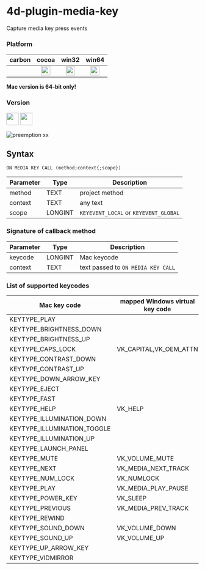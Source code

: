 # 4d-plugin-media-key
Capture media key press events

### Platform

| carbon | cocoa | win32 | win64 |
|:------:|:-----:|:---------:|:---------:|
||<img src="https://cloud.githubusercontent.com/assets/1725068/22371562/1b091f0a-e4db-11e6-8458-8653954a7cce.png" width="24" height="24" />|<img src="https://cloud.githubusercontent.com/assets/1725068/22371562/1b091f0a-e4db-11e6-8458-8653954a7cce.png" width="24" height="24" />|<img src="https://cloud.githubusercontent.com/assets/1725068/22371562/1b091f0a-e4db-11e6-8458-8653954a7cce.png" width="24" height="24" />|

__Mac version is 64-bit only!__ 

### Version

<img src="https://cloud.githubusercontent.com/assets/1725068/18940648/2192ddba-8645-11e6-864d-6d5692d55717.png" width="32" height="32" /> <img src="https://user-images.githubusercontent.com/1725068/41266195-ddf767b2-6e30-11e8-9d6b-2adf6a9f57a5.png" width="32" height="32" />

![preemption xx](https://user-images.githubusercontent.com/1725068/41327179-4e839948-6efd-11e8-982b-a670d511e04f.png)

## Syntax

```
ON MEDIA KEY CALL (method;context{;scope})
```

Parameter|Type|Description
------------|------------|----
method|TEXT|project method
context|TEXT|any text
scope|LONGINT|``KEYEVENT_LOCAL`` or ``KEYEVENT_GLOBAL``

### Signature of callback method

Parameter|Type|Description
------------|------------|----
keycode|LONGINT|Mac keycode 
context|TEXT|text passed to ``ON MEDIA KEY CALL``

### List of supported keycodes

Mac key code|mapped Windows virtual key code
------------|------------
KEYTYPE_PLAY|
KEYTYPE_BRIGHTNESS_DOWN|
KEYTYPE_BRIGHTNESS_UP|
KEYTYPE_CAPS_LOCK|VK_CAPITAL,VK_OEM_ATTN
KEYTYPE_CONTRAST_DOWN|
KEYTYPE_CONTRAST_UP|
KEYTYPE_DOWN_ARROW_KEY|
KEYTYPE_EJECT|
KEYTYPE_FAST|
KEYTYPE_HELP|VK_HELP
KEYTYPE_ILLUMINATION_DOWN|
KEYTYPE_ILLUMINATION_TOGGLE|
KEYTYPE_ILLUMINATION_UP|
KEYTYPE_LAUNCH_PANEL|
KEYTYPE_MUTE|VK_VOLUME_MUTE
KEYTYPE_NEXT|VK_MEDIA_NEXT_TRACK
KEYTYPE_NUM_LOCK|VK_NUMLOCK
KEYTYPE_PLAY|VK_MEDIA_PLAY_PAUSE
KEYTYPE_POWER_KEY|VK_SLEEP
KEYTYPE_PREVIOUS|VK_MEDIA_PREV_TRACK
KEYTYPE_REWIND|
KEYTYPE_SOUND_DOWN|VK_VOLUME_DOWN
KEYTYPE_SOUND_UP|VK_VOLUME_UP
KEYTYPE_UP_ARROW_KEY|
KEYTYPE_VIDMIRROR|
